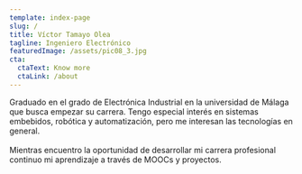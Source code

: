 ```yaml
---
template: index-page
slug: /
title: Víctor Tamayo Olea
tagline: Ingeniero Electrónico
featuredImage: /assets/pic08_3.jpg
cta:
  ctaText: Know more
  ctaLink: /about
---
```

<!--StartFragment-->

Graduado en el grado de Electrónica Industrial en la universidad de Málaga que busca empezar su carrera. Tengo especial interés en sistemas embebidos, robótica y automatización, pero me interesan las tecnologías en general.\
\
Mientras encuentro la oportunidad de desarrollar mi carrera profesional continuo mi aprendizaje a través de MOOCs y proyectos.

<!--EndFragment-->